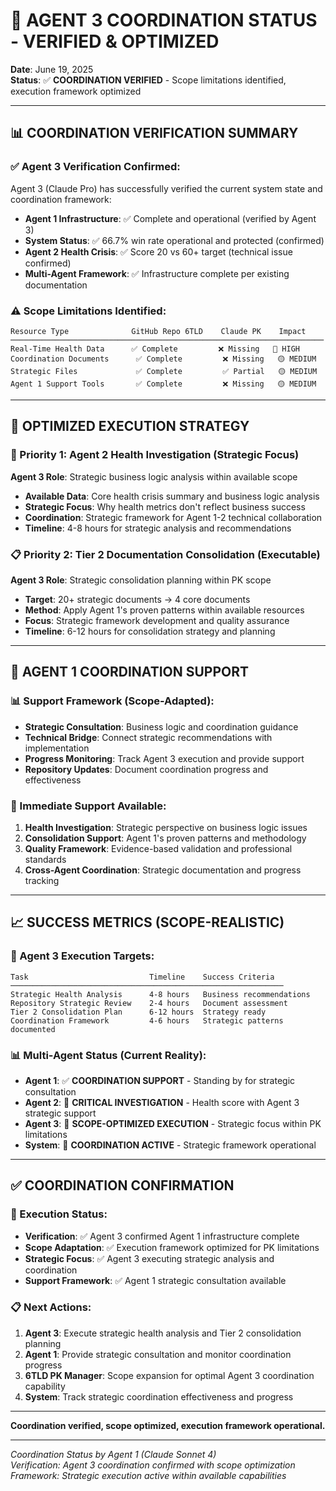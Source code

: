# 🤝 AGENT 3 COORDINATION STATUS - VERIFIED & OPTIMIZED
**Date**: June 19, 2025  
**Status**: ✅ **COORDINATION VERIFIED** - Scope limitations identified, execution framework optimized

---

## 📊 **COORDINATION VERIFICATION SUMMARY**

### **✅ Agent 3 Verification Confirmed:**
Agent 3 (Claude Pro) has successfully verified the current system state and coordination framework:

- **Agent 1 Infrastructure**: ✅ Complete and operational (verified by Agent 3)
- **System Status**: ✅ 66.7% win rate operational and protected (confirmed)
- **Agent 2 Health Crisis**: ✅ Score 20 vs 60+ target (technical issue confirmed)
- **Multi-Agent Framework**: ✅ Infrastructure complete per existing documentation

### **⚠️ Scope Limitations Identified:**
```
Resource Type              GitHub Repo 6TLD    Claude PK    Impact
──────────────────────────────────────────────────────────────────────
Real-Time Health Data      ✅ Complete         ❌ Missing   🔴 HIGH
Coordination Documents      ✅ Complete         ❌ Missing   🟡 MEDIUM
Strategic Files             ✅ Complete         ✅ Partial   🟡 MEDIUM
Agent 1 Support Tools       ✅ Complete         ❌ Missing   🟡 MEDIUM
```

---

## 🎯 **OPTIMIZED EXECUTION STRATEGY**

### **🔴 Priority 1: Agent 2 Health Investigation (Strategic Focus)**
**Agent 3 Role**: Strategic business logic analysis within available scope
- **Available Data**: Core health crisis summary and business logic analysis
- **Strategic Focus**: Why health metrics don't reflect business success
- **Coordination**: Strategic framework for Agent 1-2 technical collaboration
- **Timeline**: 4-8 hours for strategic analysis and recommendations

### **📋 Priority 2: Tier 2 Documentation Consolidation (Executable)**
**Agent 3 Role**: Strategic consolidation planning within PK scope
- **Target**: 20+ strategic documents → 4 core documents
- **Method**: Apply Agent 1's proven patterns within available resources
- **Focus**: Strategic framework development and quality assurance
- **Timeline**: 6-12 hours for consolidation strategy and planning

---

## 🤝 **AGENT 1 COORDINATION SUPPORT**

### **📊 Support Framework (Scope-Adapted):**
- **Strategic Consultation**: Business logic and coordination guidance
- **Technical Bridge**: Connect strategic recommendations with implementation
- **Progress Monitoring**: Track Agent 3 execution and provide support
- **Repository Updates**: Document coordination progress and effectiveness

### **🔧 Immediate Support Available:**
1. **Health Investigation**: Strategic perspective on business logic issues
2. **Consolidation Support**: Agent 1's proven patterns and methodology
3. **Quality Framework**: Evidence-based validation and professional standards
4. **Cross-Agent Coordination**: Strategic documentation and progress tracking

---

## 📈 **SUCCESS METRICS (SCOPE-REALISTIC)**

### **🎯 Agent 3 Execution Targets:**
```
Task                           Timeline    Success Criteria
─────────────────────────────────────────────────────────────
Strategic Health Analysis      4-8 hours   Business recommendations
Repository Strategic Review    2-4 hours   Document assessment
Tier 2 Consolidation Plan      6-12 hours  Strategy ready
Coordination Framework         4-6 hours   Strategic patterns documented
```

### **📊 Multi-Agent Status (Current Reality):**
- **Agent 1**: ✅ **COORDINATION SUPPORT** - Standing by for strategic consultation
- **Agent 2**: 🔴 **CRITICAL INVESTIGATION** - Health score with Agent 3 strategic support
- **Agent 3**: 🤝 **SCOPE-OPTIMIZED EXECUTION** - Strategic focus within PK limitations
- **System**: 🔄 **COORDINATION ACTIVE** - Strategic framework operational

---

## ✅ **COORDINATION CONFIRMATION**

### **🎯 Execution Status:**
- **Verification**: ✅ Agent 3 confirmed Agent 1 infrastructure complete
- **Scope Adaptation**: ✅ Execution framework optimized for PK limitations
- **Strategic Focus**: ✅ Agent 3 executing strategic analysis and coordination
- **Support Framework**: ✅ Agent 1 strategic consultation available

### **📋 Next Actions:**
1. **Agent 3**: Execute strategic health analysis and Tier 2 consolidation planning
2. **Agent 1**: Provide strategic consultation and monitor coordination progress
3. **6TLD PK Manager**: Scope expansion for optimal Agent 3 coordination capability
4. **System**: Track strategic coordination effectiveness and progress

---

**Coordination verified, scope optimized, execution framework operational.**

---
*Coordination Status by Agent 1 (Claude Sonnet 4)*  
*Verification: Agent 3 coordination confirmed with scope optimization*  
*Framework: Strategic execution active within available capabilities*
